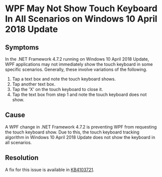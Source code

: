 # WPF May Not Show Touch Keyboard In All Scenarios on Windows 10 April 2018 Update 

## Symptoms
In the .NET Framework 4.7.2 running on Windows 10 April 2018 Update, WPF applications may not immediately show the touch keyboard in some specific scenarios.  Generally, these involve variations of the following.

1. Tap a text box and note the touch keyboard shows.
2. Tap another text box.
3. Tap the 'X' on the touch keyboard to close it.
4. Tap the text box from step 1 and note the touch keyboard does not show.

## Cause
A WPF change in .NET Framework 4.7.2 is preventing WPF from requesting the touch keyboard show.  Due to this, the touch keyboard tracking algorithm in Windows 10 April 2018 Update does not show the
keyboard in all scenarios.

## Resolution
A fix for this issue is available in [KB4103721](https://support.microsoft.com/en-us/help/4103721/windows-10-update-kb4103721).
